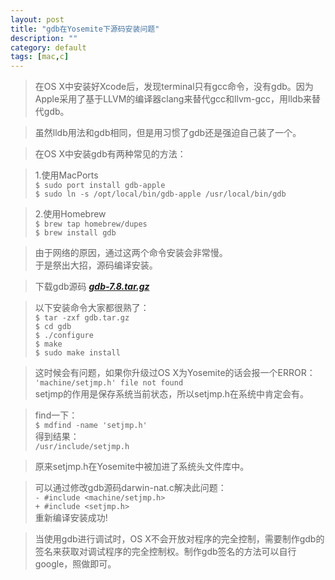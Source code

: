```yaml
---
layout: post
title: "gdb在Yosemite下源码安装问题"
description: ""
category: default
tags: [mac,c]
---
```


>在OS X中安装好Xcode后，发现terminal只有gcc命令，没有gdb。因为Apple采用了基于LLVM的编译器clang来替代gcc和llvm-gcc，用lldb来替代gdb。

>虽然lldb用法和gdb相同，但是用习惯了gdb还是强迫自己装了一个。

>在OS X中安装gdb有两种常见的方法：

>1.使用MacPorts  
`$ sudo port install gdb-apple`  
`$ sudo ln -s /opt/local/bin/gdb-apple /usr/local/bin/gdb`

>2.使用Homebrew  
`$ brew tap homebrew/dupes`  
`$ brew install gdb`  

>由于网络的原因，通过这两个命令安装会非常慢。  
>于是祭出大招，源码编译安装。

>下载gdb源码 ***[gdb-7.8.tar.gz](http://ftp.gnu.org/gnu/gdb/gdb-7.8.tar.gz)***

>以下安装命令大家都很熟了：  
`$ tar -zxf gdb.tar.gz`  
`$ cd gdb`  
`$ ./configure`  
`$ make`  
`$ sudo make install`  

>这时候会有问题，如果你升级过OS X为Yosemite的话会报一个ERROR：  
`'machine/setjmp.h' file not found`  
>setjmp的作用是保存系统当前状态，所以setjmp.h在系统中肯定会有。

>find一下：  
`$ mdfind -name 'setjmp.h'`  
>得到结果：  
`/usr/include/setjmp.h`

>原来setjmp.h在Yosemite中被加进了系统头文件库中。

>可以通过修改gdb源码darwin-nat.c解决此问题：  
`- #include <machine/setjmp.h>`  
`+ #include <setjmp.h>`  
>重新编译安装成功!

>当使用gdb进行调试时，OS X不会开放对程序的完全控制，需要制作gdb的签名来获取对调试程序的完全控制权。制作gdb签名的方法可以自行google，照做即可。

